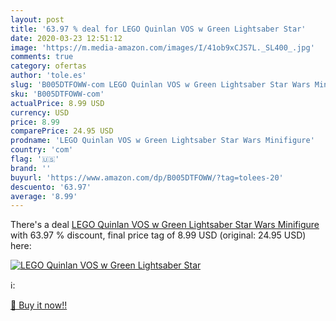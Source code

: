 ```yaml
---
layout: post
title: '63.97 % deal for LEGO Quinlan VOS w Green Lightsaber Star'
date: 2020-03-23 12:51:12
image: 'https://m.media-amazon.com/images/I/41ob9xCJS7L._SL400_.jpg'
comments: true
category: ofertas
author: 'tole.es'
slug: 'B005DTFOWW-com LEGO Quinlan VOS w Green Lightsaber Star Wars Minifigure'
sku: 'B005DTFOWW-com'
actualPrice: 8.99 USD
currency: USD
price: 8.99
comparePrice: 24.95 USD
prodname: 'LEGO Quinlan VOS w Green Lightsaber Star Wars Minifigure'
country: 'com'
flag: '🇺🇸'
brand: ''
buyurl: 'https://www.amazon.com/dp/B005DTFOWW/?tag=tolees-20'
descuento: '63.97'
average: '8.99'
---
```


There's a deal [LEGO Quinlan VOS w Green Lightsaber Star Wars Minifigure](https://www.amazon.com/dp/B005DTFOWW/?tag=tolees-20)  with  63.97 % discount, final price tag of  8.99 USD (original: 24.95 USD) here:

[![LEGO Quinlan VOS w Green Lightsaber Star](https://m.media-amazon.com/images/I/41ob9xCJS7L._SL400_.jpg)](https://www.amazon.com/dp/B005DTFOWW/?tag=tolees-20)

ℹ️:


[🛒 Buy it now!!](https://www.amazon.com/dp/B005DTFOWW/?tag=tolees-20)
